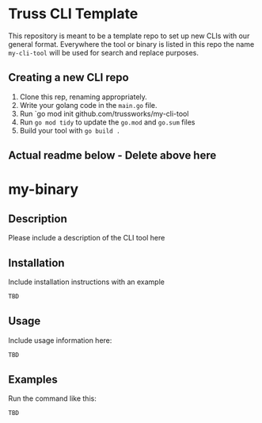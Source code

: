 # Truss CLI Template

This repository is meant to be a template repo to set up new CLIs with our general format. Everywhere
the tool or binary is listed in this repo the name `my-cli-tool` will be used for search and replace
purposes.

## Creating a new CLI repo

1. Clone this rep, renaming appropriately.
1. Write your golang code in the `main.go` file.
1. Run `go mod init github.com/trussworks/my-cli-tool
1. Run `go mod tidy` to update the `go.mod` and `go.sum` files
1. Build your tool with `go build .`

## Actual readme below  - Delete above here

# my-binary

## Description

Please include a description of the CLI tool here

## Installation

Include installation instructions with an example

```sh
TBD
```

## Usage

Include usage information here:

```sh
TBD
```

## Examples

Run the command like this:

```sh
TBD
```
